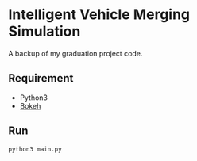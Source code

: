 # Intelligent Vehicle Merging Simulation
A backup of my graduation project code.

## Requirement
* Python3
* [Bokeh](http://bokeh.pydata.org/en/latest/)

## Run
```
python3 main.py
```
